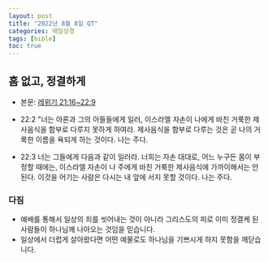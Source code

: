 ```yaml
---
layout: post
title: "2022년 8월 8일 QT"
categories: 매일성경
tags: [bible]
toc: true
---
```


## 흠 없고, 정결하게
- 본문: [레위기 21:16~22:9](https://www.bskorea.or.kr/bible/korbibReadpage.php?version=SAENEW&book=lev&chap=21&sec=16&cVersion=&fontSize=15px&fontWeight=normal#focus)

- 22:2 "너는 아론과 그의 아들들에게 일러, 이스라엘 자손이 나에게 바친 거룩한 제사음식을 함부로 다루지 못하게 하여라. 제사음식을 함부로 다루는 것은 곧 나의 거룩한 이름을 욕되게 하는 것이다. 나는 주다.
- 22:3 너는 그들에게 다음과 같이 일러라.
  너희는 자손 대대로, 어느 누구든 몸이 부정할 때에는, 이스라엘 자손이 나 주에게 바친 거룩한 제사음식에 가까이해서는 안 된다. 이것을 어기는 사람은 다시는 내 앞에 서지 못할 것이다. 나는 주다.

### 다짐
- 예배를 통해서 일상의 죄를 씻어내는 것이 아니라 그리스도의 피로 이미 정결케 된 사람들이 하나님께 나아오는 것임을 믿습니다.
- 일상에서 더럽게 살아왔다면 어떤 예물로도 하나님을 기쁘시게 하지 못함을 깨닫습니다.
